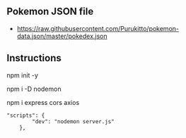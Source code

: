 ## Pokemon JSON file

-   https://raw.githubusercontent.com/Purukitto/pokemon-data.json/master/pokedex.json

## Instructions

npm init -y

npm i -D nodemon

npm i express cors axios

```
"scripts": {
        "dev": "nodemon server.js"
    },
```
